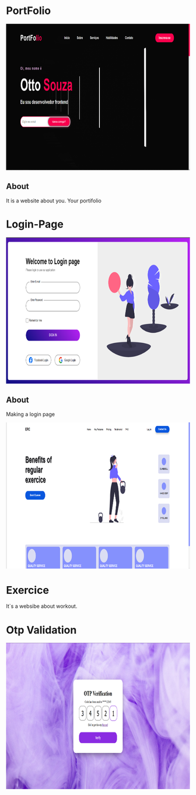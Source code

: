 # PortFolio

<img style='width: 100%; height: 400px' src='./portfolio/image3.png'/>

## About

It is a website about you. Your portifolio

# Login-Page

<img style='width: 100%; height: 400px' src='./login-page/login.png'/>

## About

Making a login page

<img style='width: 100%; height: 400px' src='./exercice/exercice.png'/>

# Exercice

It`s a websibe about workout.

# Otp Validation

<img style='width: 100%; height: 400px' src='./opt-verification/otp.png'/>
